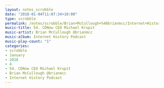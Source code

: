 ```yaml
---
layout: notes_scrobble
date: "2018-01-04T11:07:34+10:00"
type: scrobble
permalink: /notes/scrobble/Brian+McCullough+%40brianmcc/Internet+History+Podcast/8d60613888d0d38431e119ce7513e80a9e315af0.html
music-title: 54. CDNow CEO Michael Krupit
music-artist: Brian McCullough @brianmcc
music-album: Internet History Podcast
music-play-count: "1"
categories:
- scrobble
- January
- 2018
- 4
- 54. CDNow CEO Michael Krupit
- Brian McCullough @brianmcc
- Internet History Podcast
---
```

